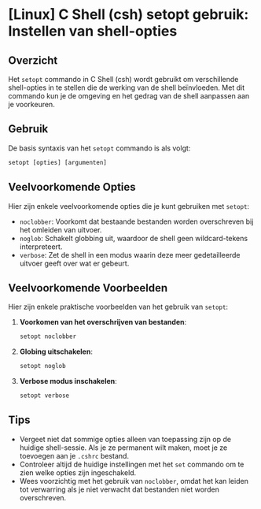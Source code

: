 # [Linux] C Shell (csh) setopt gebruik: Instellen van shell-opties

## Overzicht
Het `setopt` commando in C Shell (csh) wordt gebruikt om verschillende shell-opties in te stellen die de werking van de shell beïnvloeden. Met dit commando kun je de omgeving en het gedrag van de shell aanpassen aan je voorkeuren.

## Gebruik
De basis syntaxis van het `setopt` commando is als volgt:

```csh
setopt [opties] [argumenten]
```

## Veelvoorkomende Opties
Hier zijn enkele veelvoorkomende opties die je kunt gebruiken met `setopt`:

- `noclobber`: Voorkomt dat bestaande bestanden worden overschreven bij het omleiden van uitvoer.
- `noglob`: Schakelt globbing uit, waardoor de shell geen wildcard-tekens interpreteert.
- `verbose`: Zet de shell in een modus waarin deze meer gedetailleerde uitvoer geeft over wat er gebeurt.

## Veelvoorkomende Voorbeelden

Hier zijn enkele praktische voorbeelden van het gebruik van `setopt`:

1. **Voorkomen van het overschrijven van bestanden**:
   ```csh
   setopt noclobber
   ```

2. **Globing uitschakelen**:
   ```csh
   setopt noglob
   ```

3. **Verbose modus inschakelen**:
   ```csh
   setopt verbose
   ```

## Tips
- Vergeet niet dat sommige opties alleen van toepassing zijn op de huidige shell-sessie. Als je ze permanent wilt maken, moet je ze toevoegen aan je `.cshrc` bestand.
- Controleer altijd de huidige instellingen met het `set` commando om te zien welke opties zijn ingeschakeld.
- Wees voorzichtig met het gebruik van `noclobber`, omdat het kan leiden tot verwarring als je niet verwacht dat bestanden niet worden overschreven.